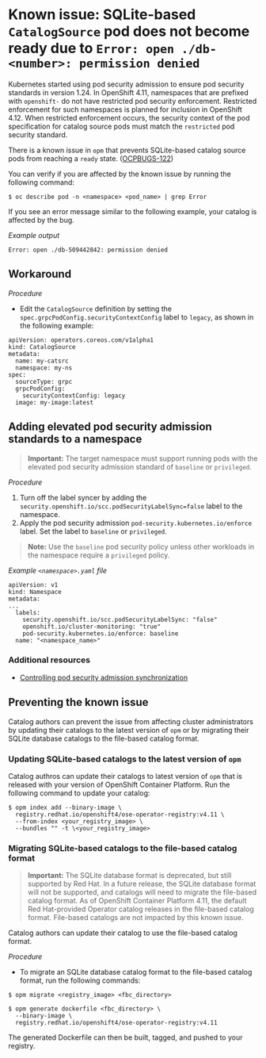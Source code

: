 # Known issue: SQLite-based `CatalogSource` pod does not become ready due to `Error: open ./db-<number>: permission denied`

Kubernetes started using pod security admission to ensure pod security standards in version 1.24. In OpenShift 4.11, namespaces that are prefixed with `openshift-` do not have restricted pod security enforcement. Restricted enforcement for such namespaces is planned for inclusion in OpenShift 4.12. When restricted enforcement occurs, the security context of the pod specification for catalog source pods must match the `restricted` pod security standard. 

There is a known issue in `opm` that prevents SQLite-based catalog source pods from reaching a `ready` state. ([OCPBUGS-122](https://issues.redhat.com/browse/OCPBUGS-122))

You can verify if you are affected by the known issue by running the following command:

```
$ oc describe pod -n <namespace> <pod_name> | grep Error
```

If you see an error message similar to the following example, your catalog is affected by the bug.

*Example output*

```
Error: open ./db-509442842: permission denied
```

## Workaround 

*Procedure*

- Edit the `CatalogSource` definition by setting the `spec.grpcPodConfig.securityContextConfig` label to `legacy`, as shown in the following example:

```
apiVersion: operators.coreos.com/v1alpha1
kind: CatalogSource
metadata:
  name: my-catsrc
  namespace: my-ns
spec:
  sourceType: grpc
  grpcPodConfig:
    securityContextConfig: legacy
  image: my-image:latest
```

## Adding elevated pod security admission standards to a namespace 

> **Important:** The target namespace must support running pods with the elevated pod security admission standard of `baseline` or `privileged`.

*Procedure* 

1. Turn off the label syncer by adding the `security.openshift.io/scc.podSecurityLabelSync=false` label to the namespace.
2. Apply the pod security admission `pod-security.kubernetes.io/enforce` label. Set the label to `baseline` or `privileged`.

> **Note:** Use the `baseline` pod security policy unless other workloads in the namespace require a `privileged` policy.

*Example `<namespace>.yaml` file*

```
apiVersion: v1
kind: Namespace
metadata:
...
  labels:
    security.openshift.io/scc.podSecurityLabelSync: "false"
    openshift.io/cluster-monitoring: "true"
    pod-security.kubernetes.io/enforce: baseline
  name: "<namespace_name>"
```

### Additional resources

- [Controlling pod security admission synchronization](https://access.redhat.com/documentation/en-us/openshift_container_platform/4.11/html/authentication_and_authorization/understanding-and-managing-pod-security-admission#security-context-constraints-psa-opting_understanding-and-managing-pod-security-admission)

## Preventing the known issue

Catalog authors can prevent the issue from affecting cluster administrators by updating their catalogs to the latest version of `opm` or by migrating their SQLite database catalogs to the file-based catalog format. 

### Updating SQLite-based catalogs to the latest version of `opm`

Catalog authros can update their catalogs to latest version of `opm` that is released with your version of OpenShift Container Platform. Run the following command to update your catalog:

```
$ opm index add --binary-image \
  registry.redhat.io/openshift4/ose-operator-registry:v4.11 \
  --from-index <your_registry_image> \
  --bundles "" -t \<your_registry_image>
```

### Migrating SQLite-based catalogs to the file-based catalog format

> **Important:** The SQLite database format is deprecated, but still supported by Red Hat. In a future release, the SQLite database format will not be supported, and catalogs will need to migrate the file-based catalog format. As of OpenShift Container Platform 4.11, the default Red Hat-provided Operator catalog releases in the file-based catalog format. File-based catalogs are not impacted by this known issue. 

Catalog authors can update their catalog to use the file-based catalog format. 

*Procedure*

- To migrate an SQLite database catalog format to the file-based catalog format, run the following commands:

```
$ opm migrate <registry_image> <fbc_directory>
```

```
$ opm generate dockerfile <fbc_directory> \
  --binary-image \
  registry.redhat.io/openshift4/ose-operator-registry:v4.11
```

The generated Dockerfile can then be built, tagged, and pushed to your registry.
